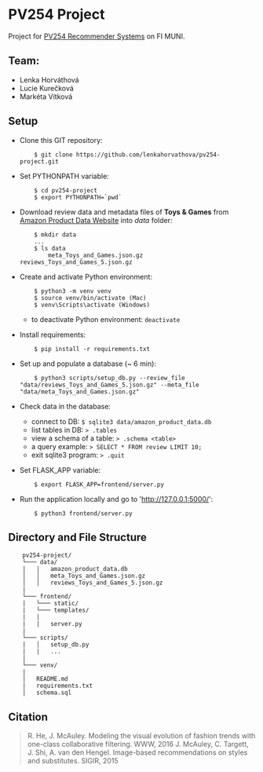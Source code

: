 # PV254 Project

Project for [PV254 Recommender Systems](https://is.muni.cz/predmet/fi/podzim2017/PV254) on FI MUNI.

## Team: 
* Lenka Horváthová
* Lucie Kurečková
* Markéta Vítková

## Setup
* Clone this GIT repository: 
    ```
        $ git clone https://github.com/lenkahorvathova/pv254-project.git
    ```
* Set PYTHONPATH variable:
    ```
        $ cd pv254-project
        $ export PYTHONPATH=`pwd`
    ```
* Download review data and metadata files of **Toys & Games** from [Amazon Product Data Website](http://jmcauley.ucsd.edu/data/amazon/) into *data* folder:
    ```
        $ mkdir data
        ...
        $ ls data
            meta_Toys_and_Games.json.gz     reviews_Toys_and_Games_5.json.gz
    ```
* Create and activate Python environment:
    ```
        $ python3 -m venv venv
        $ source venv/bin/activate (Mac)
        $ venv\Scripts\activate (Windows)
    ```
    - to deactivate Python environment: `deactivate`
* Install requirements:
    ```
        $ pip install -r requirements.txt 
    ```
* Set up and populate a database (~ 6 min):
    ```
        $ python3 scripts/setup_db.py --review_file "data/reviews_Toys_and_Games_5.json.gz" --meta_file "data/meta_Toys_and_Games.json.gz"
    ```
* Check data in the database:
    - connect to DB: `$ sqlite3 data/amazon_product_data.db`
    - list tables in DB: `> .tables`
    - view a schema of a table: `> .schema <table>`
    - a query example: `> SELECT * FROM review LIMIT 10;`
    - exit sqlite3 program: `> .quit`

* Set FLASK_APP variable:
    ```
        $ export FLASK_APP=frontend/server.py
    ```
* Run the application locally and go to 'http://127.0.0.1:5000/':
    ```
        $ python3 frontend/server.py
    ```

## Directory and File Structure

```
    pv254-project/
    └─── data/
    |   |   amazon_product_data.db
    │   │   meta_Toys_and_Games.json.gz
    │   │   reviews_Toys_and_Games_5.json.gz
    |   
    └─── frontend/
    |   └─── static/
    |   └─── templates/
    |   |
    |   |   server.py
    |
    └─── scripts/
    |   │   setup_db.py
    |   |   ...
    │   
    └─── venv/
    |
    │   README.md
    |   requirements.txt
    │   schema.sql
```

## Citation 

> R. He, J. McAuley. Modeling the visual evolution of fashion trends with one-class collaborative filtering. WWW, 2016
> J. McAuley, C. Targett, J. Shi, A. van den Hengel. Image-based recommendations on styles and substitutes. SIGIR, 2015